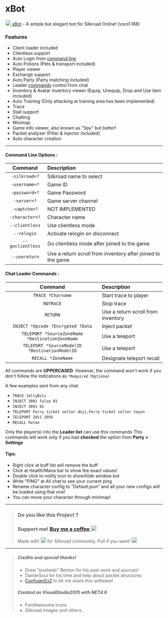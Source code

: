 # xBot
[<img src="https://1.bp.blogspot.com/-C9g73Lled-8/XSbNNtzCyII/AAAAAAAAA8o/Ho6JXt8pdygdjGwEJ_YCXCQye8HngxrFQCLcBGAs/s500-c/icon.ic" width="18" height="18"> xBot](https://projexbot.blogspot.com/ "xBot v0.4.0") - A simple but elegant bot for Silkroad Online! (vsro1.188)

### Features
- Client loader included
- Clientless support
- Auto Login from [command line](#Command-Line-Options)
- Auto Potions (Pets & transport included)
- Player viewer
- Exchange support
- Auto Party (Party matching included)
- Leader [commands](#Chat-Leader-Commands) control from chat
- Inventory & Avatar inventory viewer (Equip, Unequip, Drop and Use item included)
- Auto Training (Only attacking at training area has been implemented)
- Trace
- Stall support
- Chatting
- Minimap
- Game info viewer, also known as "Spy" but better!
- Packet analyzer (Filter & injector included)
- Auto character creation

---
#### Command Line Options :
| Command | Description |
| :----: | :--- |
|`-silkroad=?`| Silkroad name to select
|`-username=?`| Game ID
|`-password=?`| Game Password
|`-server=?`| Game server channel
|`-captcha=?`| NOT IMPLEMENTED
|`-character=?`| Character name
|`--clientless`| Use clientless mode
|`--relogin`| Activate relogin on disconnect
|`--goclientless`| Go clientless mode after joined to the game
|`--usereturn`| Use a return scroll from inventory after joined to the game

#### Chat Leader Commands :
| Command | Description |
| :---: | :--- |
|`TRACE ?Charname`| Start trace to player
|`NOTRACE`| Stop trace
|`RETURN`| Use a return scroll from inventory
|`INJECT *Opcode ?Encrypted ?Data`| Inject packet
|`TELEPORT *SourceZoneName *DestinationZoneName`| Use a teleport
|`TELEPORT *SourceModelID *DestinationModelID`| Use a teleport
|`RECALL *ZoneName`| Designate teleport recall

All commands are **UPPERCASED**. However, the command won't work if you don't follow the indications as `*Required` `?Optional`

A few examples sent from any chat:
- `TRACE JellyBitz`
- `INJECT 3091 false 01`
- `INJECT 3091 01`
- `TELEPORT Ferry ticket seller doji,Ferry ticket seller tayun`
- `TELEPORT 2011 2056`
- `RECALL hotan`

Only the player(s) into the **Leader list** can use this commands
This commands will work only if you had **checked** the option from **Party > Settings**

#### Tips:
- Right click at buff list will remove the buff
- Click at Health/Mana bar to show the exact values!
- Double click to notify icon to show/hide window bot
- Write "PING" at All chat to see your current ping
- Rename character config to "Default.json" and all your new configs will be loaded using that one!
- You can move your character through minimap!

---
> ### **Do you like this Project ?**
> ### Support me! [Buy me a coffee <img src="https://twemoji.maxcdn.com/2/72x72/2615.png" width="18" height="18">](https://www.buymeacoffee.com/JellyBitz "Coffee <3")
>
> Made with <img title="Love" src="https://twemoji.maxcdn.com/2/72x72/1f499.png" width="18" height="18"> for Silkroad community. Pull if you want! <img title="JellyBitz" src="https://twemoji.maxcdn.com/2/72x72/1f575.png" width="18" height="18">

---
> ##### Credits and special thanks!
> - Drew "pushedx" Benton for his past work and sources!
> - DaxterSoul for his time and help about packet structures
> - [ConfuserEx2](https://github.com/mkaring/ConfuserEx) to let me share this software!
>
> ##### Created on VisualStudio2015 with NET4.6
> - FontAwesome Icons
> - Silkroad Images and others..